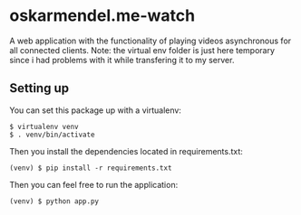 # oskarmendel.me-watch
A web application with the functionality of playing videos asynchronous for all connected clients.
Note: the virtual env folder is just here temporary since i had problems with it while transfering it to my server.

## Setting up
You can set this package up with a virtualenv:
```
$ virtualenv venv
$ . venv/bin/activate
```
Then you install the dependencies located in requirements.txt:
```
(venv) $ pip install -r requirements.txt
```
Then you can feel free to run the application:
```
(venv) $ python app.py
```
